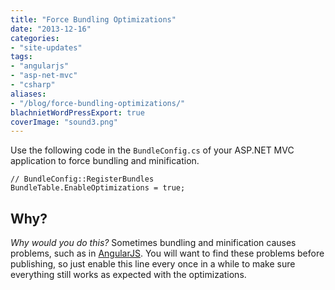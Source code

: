 ```yaml
---
title: "Force Bundling Optimizations"
date: "2013-12-16"
categories:
- "site-updates"
tags:
- "angularjs"
- "asp-net-mvc"
- "csharp"
aliases:
- "/blog/force-bundling-optimizations/"
blachnietWordPressExport: true
coverImage: "sound3.png"
---
```


Use the following code in the `BundleConfig.cs` of your ASP.NET MVC application to force bundling and minification.

```
// BundleConfig::RegisterBundles
BundleTable.EnableOptimizations = true;
```

## Why?

_Why would you do this?_ Sometimes bundling and minification causes problems, such as in [AngularJS](http://docs.angularjs.org/tutorial/step_05#controller_a-note-on-minification). You will want to find these problems before publishing, so just enable this line every once in a while to make sure everything still works as expected with the optimizations.
